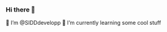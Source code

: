### Hi there 👋

<!--
**SIDDdevelopp/SIDDdevelopp** is a ✨ _special_ ✨ repository because its `README.md` (this file) appears on your GitHub profile.

Here are some ideas to get you started:-->

 👀 I’m @SIDDdevelopp
 🌱 I’m currently learning some cool stuff



